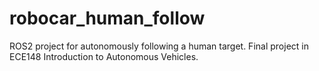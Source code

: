 # robocar_human_follow

ROS2 project for autonomously following a human target. Final project in ECE148 Introduction to Autonomous Vehicles. 
